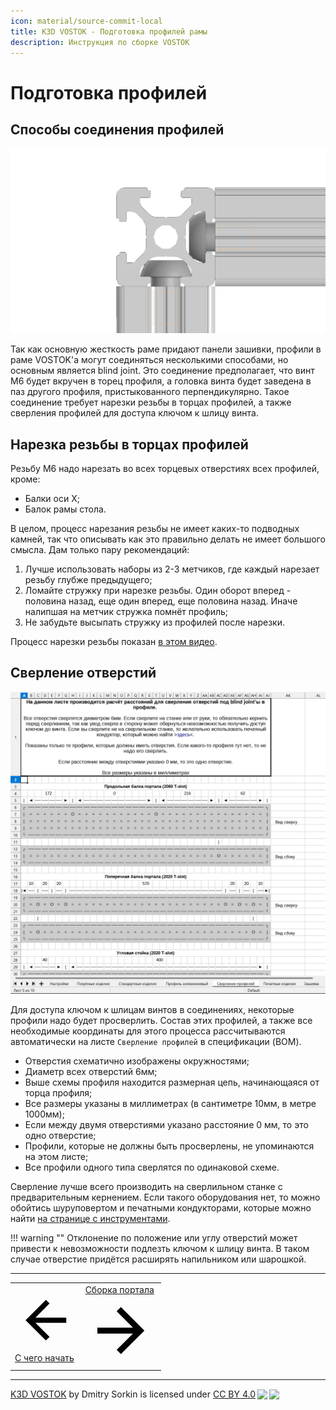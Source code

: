 ```yaml
---
icon: material/source-commit-local
title: K3D VOSTOK - Подготовка профилей рамы
description: Инструкция по сборке VOSTOK
---
```


# Подготовка профилей

## Способы соединения профилей

![blind joint](./pics/profile_preparation/blind_joint.png)

Так как основную жесткость раме придают панели зашивки, профили в раме VOSTOK'а могут соединяться несколькими способами, но основным является blind joint. Это соединение предполагает, что винт М6 будет вкручен в торец профиля, а головка винта будет заведена в паз другого профиля, пристыкованного перпендикулярно. Такое соединение требует нарезки резьбы в торцах профилей, а также сверления профилей для доступа ключом к шлицу винта.

## Нарезка резьбы в торцах профилей

Резьбу М6 надо нарезать во всех торцевых отверстиях всех профилей, кроме:

- Балки оси Х;
- Балок рамы стола.

В целом, процесс нарезания резьбы не имеет каких-то подводных камней, так что описывать как это правильно делать не имеет большого смысла. Дам только пару рекомендаций:

1. Лучше использовать наборы из 2-3 метчиков, где каждый нарезает резьбу глубже предыдущего;
2. Ломайте стружку при нарезке резьбы. Один оборот вперед - половина назад, еще один вперед, еще половина назад. Иначе налипшая на метчик стружка помнёт профиль;
3. Не забудьте высыпать стружку из профилей после нарезки.

Процесс нарезки резьбы показан [в этом видео](https://youtu.be/7GxtSSZW7pc?t=55).

## Сверление отверcтий 

![Holes page](./pics/profile_preparation/holes_page.png)

Для доступа ключом к шлицам винтов в соединениях, некоторые профили надо будет просверлить. Состав этих профилей, а также все необходимые координаты для этого процесса рассчитываются автоматически на листе `Сверление профилей` в спецификации (BOM). 

- Отверстия схематично изображены окружностями;
- Диаметр всех отверстий 6мм;
- Выше схемы профиля находится размерная цепь, начинающаяся от торца профиля;
- Все размеры указаны в миллиметрах (в сантиметре 10мм, в метре 1000мм);
- Если между двумя отверстиями указано расстояние 0 мм, то это одно отверстие;
- Профили, которые не должны быть просверлены, не упоминаются на этом листе;
- Все профили одного типа сверлятся по одинаковой схеме.

Сверление лучше всего производить на сверлильном станке с предварительным кернением. Если такого оборудования нет, то можно обойтись шуруповертом и печатными кондукторами, которые можно найти [на странице с инструментами](./tools.md).

!!! warning ""
    Отклонение по положение или углу отверстий может привести к невозможности подлезть ключом к шлицу винта. В таком случае отверстие придётся расширять напильником или шарошкой.

---

<table class="navitable">
    <tbody>
        <tr>
            <td><a class="md-button" href="../guide_index" style="width: 100%; padding-left: 0em; padding-right: 0em;"><span class="twemoji"><svg xmlns="http://www.w3.org/2000/svg" viewBox="0 0 24 24"><path d="M20 11v2H8l5.5 5.5-1.42 1.42L4.16 12l7.92-7.92L13.5 5.5 8 11h12Z"></path></svg></span> С чего начать</a></td>
            <td><a class="md-button" href="../portal" style="width: 100%; padding-left: 0em; padding-right: 0em;">Сборка портала <span class="twemoji"><svg xmlns="http://www.w3.org/2000/svg" viewBox="0 0 24 24"><path d="M4 11v2h12l-5.5 5.5 1.42 1.42L19.84 12l-7.92-7.92L10.5 5.5 16 11H4Z"></path></svg></span></a></td>
        </tr>
    </tbody>
</table>

<div id='discourse-comments'></div>
<meta name='discourse-username' content='DISCOURSE_USERNAME'>

<script type="text/javascript">
  DiscourseEmbed = {
    discourseUrl: 'https://forum.k3d.tech/',
    discourseEmbedUrl: 'https://k3d.tech/vostok/profiles_preparation/',
    // className: 'CLASS_NAME',
  };

  (function() {
    var d = document.createElement('script'); d.type = 'text/javascript'; d.async = true;
    d.src = DiscourseEmbed.discourseUrl + 'javascripts/embed.js';
    (document.getElementsByTagName('head')[0] || document.getElementsByTagName('body')[0]).appendChild(d);
  })();
</script>

---

<p xmlns:cc="http://creativecommons.org/ns#" xmlns:dct="http://purl.org/dc/terms/"><a property="dct:title" rel="cc:attributionURL" href="https://k3d.tech/vostok/">K3D VOSTOK</a> by <span property="cc:attributionName">Dmitry Sorkin</span> is licensed under <a href="http://creativecommons.org/licenses/by/4.0/?ref=chooser-v1" target="_blank" rel="license noopener noreferrer" style="display:inline-block;">CC BY 4.0<img style="height:22px!important;margin-left:3px;vertical-align:text-bottom;" src="https://mirrors.creativecommons.org/presskit/icons/cc.svg?ref=chooser-v1"><img style="height:22px!important;margin-left:3px;vertical-align:text-bottom;" src="https://mirrors.creativecommons.org/presskit/icons/by.svg?ref=chooser-v1"></a></p>